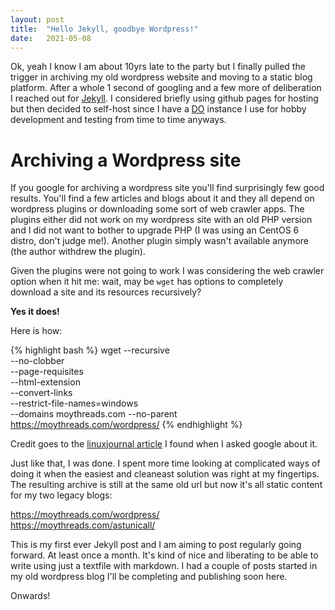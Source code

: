 ```yaml
---
layout: post
title:  "Hello Jekyll, goodbye Wordpress!"
date:   2021-05-08
---
```

Ok, yeah I know I am about 10yrs late to the party but I finally pulled the trigger in archiving my old wordpress website and moving to a static blog platform. After a whole 1 second of googling and a few more of deliberation I reached out for [Jekyll](https://jekyllrb.com/). I considered briefly using github pages for hosting but then decided to self-host since I have a [DO](https://www.digitalocean.com/) instance I use for hobby development and testing from time to time anyways.

# Archiving a Wordpress site

If you google for archiving a wordpress site you'll find surprisingly few good results. You'll find a few articles and blogs about it and they all depend on wordpress plugins or downloading some sort of web crawler apps. The plugins either did not work on my wordpress site with an old PHP version and I did not want to bother to upgrade PHP (I was using an CentOS 6 distro, don't judge me!). Another plugin simply wasn't available anymore (the author withdrew the plugin).

Given the plugins were not going to work I was considering the web crawler option when it hit me: wait, may be `wget` has options to completely download a site and its resources recursively?

**Yes it does!** 

Here is how:

{% highlight bash %}
wget --recursive \
     --no-clobber \
     --page-requisites \
     --html-extension \
     --convert-links \
     --restrict-file-names=windows \
     --domains moythreads.com
     --no-parent \
     https://moythreads.com/wordpress/ 
{% endhighlight %}

Credit goes to the [linuxjournal article](https://www.linuxjournal.com/content/downloading-entire-web-site-wget) I found when I asked google about it.

Just like that, I was done. I spent more time looking at complicated ways of doing it when the easiest and cleaneast solution was right at my fingertips. The resulting archive is still at the same old url but now it's all static content for my two legacy blogs:

<https://moythreads.com/wordpress/>  
<https://moythreads.com/astunicall/>  

This is my first ever Jekyll post and I am aiming to post regularly going forward. At least once a month. It's kind of nice and liberating to be able to write using just a textfile with markdown. I had a couple of posts started in my old wordpress blog I'll be completing and publishing soon here.

Onwards!

